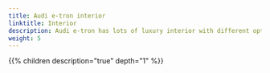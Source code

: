 ```yaml
---
title: Audi e-tron interior
linktitle: Interior
description: Audi e-tron has lots of luxury interior with different options in seats and design
weight: 5
---
```






{{% children description="true" depth="1" %}}
